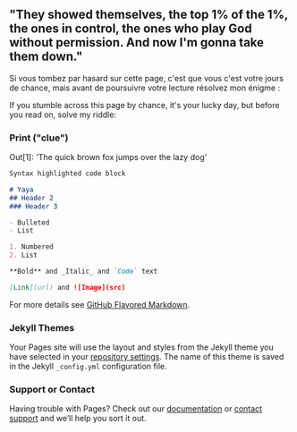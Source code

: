 ## "They showed themselves, the top 1% of the 1%, the ones in control, the ones who play God without permission. And now I'm gonna take them down."

Si vous tombez par hasard sur cette page, c'est que vous c'est votre jours de chance, mais avant de poursuivre votre lecture résolvez mon énigme : 


If you stumble across this page by chance, it's your lucky day, but before you read on, solve my riddle:

### Print ("clue")
Out[1]: 'The quick brown fox jumps over the lazy dog'


```markdown
Syntax highlighted code block

# Yaya
## Header 2
### Header 3

- Bulleted
- List

1. Numbered
2. List

**Bold** and _Italic_ and `Code` text

[Link](url) and ![Image](src)
```

For more details see [GitHub Flavored Markdown](https://guides.github.com/features/mastering-markdown/).

### Jekyll Themes

Your Pages site will use the layout and styles from the Jekyll theme you have selected in your [repository settings](https://github.com/mawro69/myweb/settings). The name of this theme is saved in the Jekyll `_config.yml` configuration file.

### Support or Contact

Having trouble with Pages? Check out our [documentation](https://docs.github.com/categories/github-pages-basics/) or [contact support](https://support.github.com/contact) and we’ll help you sort it out.
